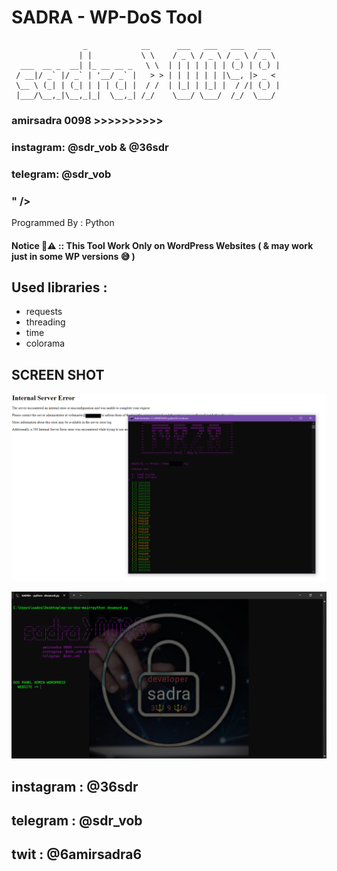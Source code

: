 # SADRA - WP-DoS Tool



                    _            __      ___   ___   ___   ___  
                   | |           \ \    / _ \ / _ \ / _ \ / _ \ 
      ___  __ _  __| |_ __ __ _   \ \  | | | | | | | (_) | (_) |
     / __|/ _` |/ _` | '__/ _` |   > > | | | | | | |\__, |> _ < 
     \__ \ (_| | (_| | | | (_| |  / /  | |_| | |_| |  / /| (_) |
     |___/\__,_|\__,_|_|  \__,_| /_/    \___/ \___/  /_/  \___/ 
                                                       
###              amirsadra 0098 >>>>>>>>>>
###              instagram: @sdr_vob & @36sdr
###              telegram: @sdr_vob
###
###                       "  />

Programmed By : Python

#### Notice 🛑⚠ ::  This Tool Work Only on WordPress Websites ( & may work just in some WP versions 😅 )

## Used libraries :
- requests
- threading
- time
- colorama
## SCREEN SHOT

![](./chit/pic.png)

![](./chit/sc.png)



## instagram : @36sdr 
## telegram : @sdr_vob
## twit : @6amirsadra6
